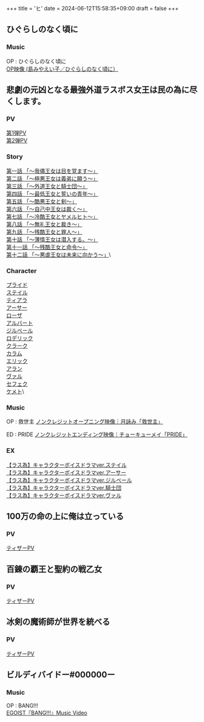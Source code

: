 +++
title = 'ヒ'
date = 2024-06-12T15:58:35+09:00
draft = false
+++


## ひぐらしのなく頃に
### Music
OP : ひぐらしのなく頃に\
[OP映像 (島みやえい子／ひぐらしのなく頃に）](https://www.youtube.com/watch?v=V9nV4SHbcBA)

  

## 悲劇の元凶となる最強外道ラスボス女王は民の為に尽くします。
### PV
[第1弾PV](https://youtu.be/xHQHv1JilZw)\
[第2弾PV](https://youtu.be/UvSRMjbKB5k)

### Story
[第一話 「～我儘王女は目を覚ます～」](https://lastame.com/story/ep01/)\
[第二話 「～極悪王女は義弟に願う～」](https://lastame.com/story/ep02/)\
[第三話 「～外道王女と騎士団～」](https://lastame.com/story/ep03/)\
[第四話 「～最低王女と誓いの青年～」](https://lastame.com/story/ep04/)\
[第五話 「～酷悪王女と剣～」](https://lastame.com/story/ep05/)\
[第六話 「～自己中王女は裁く～」](https://lastame.com/story/ep06/)\
[第七話 「～冷酷王女とヤメルヒト～」](https://lastame.com/story/ep07/)\
[第八話 「～無礼王女と裁き～」](https://lastame.com/story/ep08/)\
[第九話 「～残酷王女と罪人～」](https://lastame.com/story/ep09/)\
[第十話 「～薄情王女は潜入する。～」](https://lastame.com/story/ep10/)\
[第十一話 「～残酷王女と命令～」](https://lastame.com/story/ep11/)\
[第十二話 「～悪虐王女は未来に向かう～」](https://lastame.com/story/ep12/)\

### Character
[プライド](https://lastame.com/character/)\
[ステイル](https://lastame.com/character/)\
[ティアラ](https://lastame.com/character/)\
[アーサー](https://lastame.com/character/)\
[ローザ](https://lastame.com/character/)\
[アルバート](https://lastame.com/character/)\
[ジルベール](https://lastame.com/character/)\
[ロデリック](https://lastame.com/character/)\
[クラーク](https://lastame.com/character/)\
[カラム](https://lastame.com/character/)\
[エリック](https://lastame.com/character/)\
[アラン](https://lastame.com/character/)\
[ヴァル](https://lastame.com/character/)\
[セフェク](https://lastame.com/character/)\
[ケメト](https://lastame.com/character/)\

### Music
OP : 救世主
[ノンクレジットオープニング映像｜月詠み「救世主」](https://youtu.be/yA9RY-DW6xY)

ED : PRIDE
[ノンクレジットエンディング映像｜チョーキューメイ「PRIDE」](https://youtu.be/wzBeHyjZj5A)

### EX
[【ラス為】キャラクターボイスドラマver.ステイル](https://youtu.be/jsVx3eBXipo)\
[【ラス為】キャラクターボイスドラマver.アーサー](https://youtu.be/0mJXzr98lU8)\
[【ラス為】キャラクターボイスドラマver.ジルベール](https://youtu.be/4oeFGIuAe-U)\
[【ラス為】キャラクターボイスドラマver.騎士団](https://youtu.be/FNIE_11PG-A)\
[【ラス為】キャラクターボイスドラマver.ヴァル](https://youtu.be/m7-guzh8zB8)

## 100万の命の上に俺は立っている
### PV
[ティザーPV](https://www.youtube.com/watch?v=FtYob4emvEw)

  

## 百錬の覇王と聖約の戦乙女

### PV
[ティザーPV](https://www.youtube.com/watch?v=Ol0Z3J2cx2Y)

  
## 冰剣の魔術師が世界を統べる
### PV
[ティザーPV](https://youtu.be/6bgHin7J8XY?si=_vzEejGcfExr8SR_)

## ビルディバイドー#000000ー
### Music
OP : BANG!!!\
[EGOIST『BANG!!!』Music Video](https://youtu.be/8CfHTQGoPv4?si=Fp8TQ2G67KOQcyQ1)

